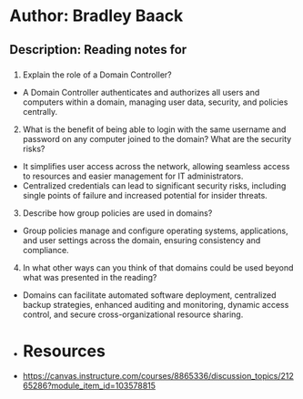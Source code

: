# Author: Bradley Baack

## Description: Reading notes for

### 


1) Explain the role of a Domain Controller?
  - A Domain Controller authenticates and authorizes all users and computers within a domain, managing user data, security, and policies centrally.
2) What is the benefit of being able to login with the same username and password on any computer joined to the domain? What are the security risks?
  - It simplifies user access across the network, allowing seamless access to resources and easier management for IT administrators.
  -   Centralized credentials can lead to significant security risks, including single points of failure and increased potential for insider threats.
3) Describe how group policies are used in domains?
  - Group policies manage and configure operating systems, applications, and user settings across the domain, ensuring consistency and compliance.
4) In what other ways can you think of that domains could be used beyond what was presented in the reading?
  -  Domains can facilitate automated software deployment, centralized backup strategies, enhanced auditing and monitoring, dynamic access control, and secure cross-organizational resource sharing.

  -  # Resources
  -  https://canvas.instructure.com/courses/8865336/discussion_topics/21265286?module_item_id=103578815
